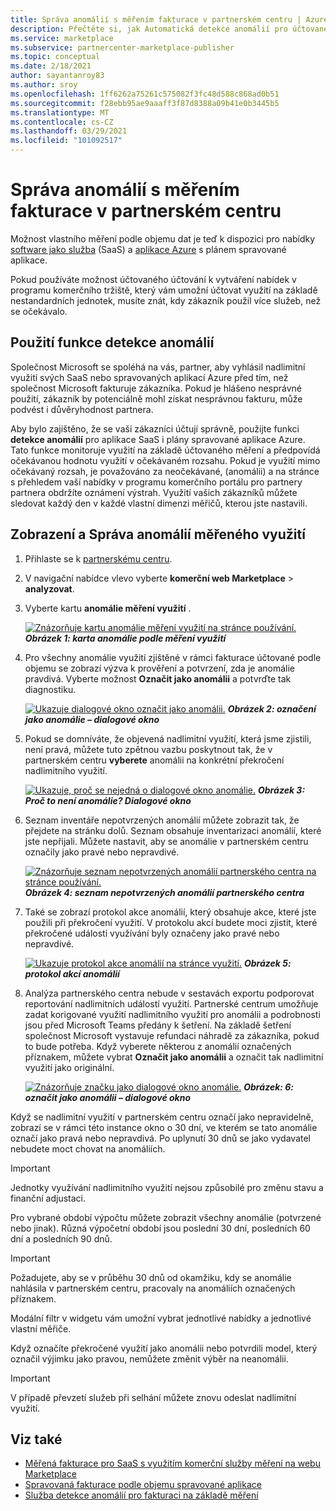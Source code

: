 ```yaml
---
title: Správa anomálií s měřením fakturace v partnerském centru | Azure Marketplace
description: Přečtěte si, jak Automatická detekce anomálií pro účtované náklady pomáhá zajistit, aby se vaši zákazníci správně účtovali na měřené využití vašich komerčních nabídek na webu Marketplace.
ms.service: marketplace
ms.subservice: partnercenter-marketplace-publisher
ms.topic: conceptual
ms.date: 2/18/2021
author: sayantanroy83
ms.author: sroy
ms.openlocfilehash: 1ff6262a75261c575082f3fc48d588c868ad0b51
ms.sourcegitcommit: f28ebb95ae9aaaff3f87d8388a09b41e0b3445b5
ms.translationtype: MT
ms.contentlocale: cs-CZ
ms.lasthandoff: 03/29/2021
ms.locfileid: "101092517"
---
```

# <a name="manage-metered-billing-anomalies-in-partner-center"></a>Správa anomálií s měřením fakturace v partnerském centru

Možnost vlastního měření podle objemu dat je teď k dispozici pro nabídky [software jako služba](plan-saas-offer.md) (SaaS) a [aplikace Azure](plan-azure-application-offer.md#types-of-plans) s plánem spravované aplikace.

Pokud používáte možnost účtovaného účtování k vytváření nabídek v programu komerčního tržiště, který vám umožní účtovat využití na základě nestandardních jednotek, musíte znát, kdy zákazník použil více služeb, než se očekávalo.

## <a name="use-the-anomaly-detection-feature"></a>Použití funkce detekce anomálií

Společnost Microsoft se spoléhá na vás, partner, aby vyhlásil nadlimitní využití svých SaaS nebo spravovaných aplikací Azure před tím, než společnost Microsoft fakturuje zákazníka. Pokud je hlášeno nesprávné použití, zákazník by potenciálně mohl získat nesprávnou fakturu, může podvést i důvěryhodnost partnera.

Aby bylo zajištěno, že se vaši zákazníci účtují správně, použijte funkci **detekce anomálií** pro aplikace SaaS i plány spravované aplikace Azure. Tato funkce monitoruje využití na základě účtovaného měření a předpovídá očekávanou hodnotu využití v očekávaném rozsahu. Pokud je využití mimo očekávaný rozsah, je považováno za neočekávané, (anomálii) a na stránce s přehledem vaší nabídky v programu komerčního portálu pro partnery partnera obdržíte oznámení výstrah. Využití vašich zákazníků můžete sledovat každý den v každé vlastní dimenzi měřičů, kterou jste nastavili.

## <a name="view-and-manage-metered-usage-anomalies"></a>Zobrazení a Správa anomálií měřeného využití

1. Přihlaste se k [partnerskému centru](https://partner.microsoft.com/dashboard/home).
1. V navigační nabídce vlevo vyberte **komerční web Marketplace**  >  **analyzovat**.
1. Vyberte kartu **anomálie měření využití** .

    [![Znázorňuje kartu anomálie měření využití na stránce používání.](./media/anomaly-detection/metered-usage-anomalies.png)](./media/anomaly-detection/metered-usage-anomalies.png#lightbox)
    ***Obrázek 1: karta anomálie podle měření využití***

1. Pro všechny anomálie využití zjištěné v rámci fakturace účtované podle objemu se zobrazí výzva k prověření a potvrzení, zda je anomálie pravdivá. Vyberte možnost **Označit jako anomálii** a potvrďte tak diagnostiku.

     [![Ukazuje dialogové okno označit jako anomálii.](./media/anomaly-detection/mark-as-anomaly.png)](./media/anomaly-detection/mark-as-anomaly.png#lightbox)
    ***Obrázek 2: označení jako anomálie – dialogové okno***

1. Pokud se domníváte, že objevená nadlimitní využití, která jsme zjistili, není pravá, můžete tuto zpětnou vazbu poskytnout tak, že v partnerském centru **vyberete** anomálii na konkrétní překročení nadlimitního využití.

    [![Ukazuje, proč se nejedná o dialogové okno anomálie.](./media/anomaly-detection/why-is-it-not-an-anomaly.png)](./media/anomaly-detection/why-is-it-not-an-anomaly.png#lightbox)
    ***Obrázek 3: Proč to není anomálie? Dialogové okno***

1. Seznam inventáře nepotvrzených anomálií můžete zobrazit tak, že přejdete na stránku dolů. Seznam obsahuje inventarizaci anomálií, které jste nepřijali. Můžete nastavit, aby se anomálie v partnerském centru označily jako pravé nebo nepravdivé.

   [![Znázorňuje seznam nepotvrzených anomálií partnerského centra na stránce používání.](./media/anomaly-detection/unacknowledged-anomalies.png)](./media/anomaly-detection/unacknowledged-anomalies.png#lightbox)
    ***Obrázek 4: seznam nepotvrzených anomálií partnerského centra***

1. Také se zobrazí protokol akce anomálií, který obsahuje akce, které jste použili při překročení využití. V protokolu akcí budete moci zjistit, které překročené události využívání byly označeny jako pravé nebo nepravdivé.

   [ ![ Ukazuje protokol akce anomálií na stránce využití.](./media/anomaly-detection/anomaly-action-log.png)](./media/anomaly-detection/anomaly-action-log.png#lightbox) 
    ***Obrázek 5: protokol akcí anomálií***

1. Analýza partnerského centra nebude v sestavách exportu podporovat reportování nadlimitních událostí využití. Partnerské centrum umožňuje zadat korigované využití nadlimitního využití pro anomálii a podrobnosti jsou před Microsoft Teams předány k šetření. Na základě šetření společnost Microsoft vystavuje refundaci náhradě za zákazníka, pokud to bude potřeba. Když vyberete některou z anomálií označených příznakem, můžete vybrat **Označit jako anomálii** a označit tak nadlimitní využití jako originální.

   [ ![ Znázorňuje značku jako dialogové okno anomálie.](./media/anomaly-detection/new-reported-usage.png)](./media/anomaly-detection/new-reported-usage.png#lightbox) 
    ***Obrázek: 6: označit jako anomálii – dialogové okno***

Když se nadlimitní využití v partnerském centru označí jako nepravidelně, zobrazí se v rámci této instance okno o 30 dní, ve kterém se tato anomálie označí jako pravá nebo nepravdivá. Po uplynutí 30 dnů se jako vydavatel nebudete moct chovat na anomáliích.

> [!IMPORTANT]
> Jednotky využívání nadlimitního využití nejsou způsobilé pro změnu stavu a finanční adjustaci.

Pro vybrané období výpočtu můžete zobrazit všechny anomálie (potvrzené nebo jinak). Různá výpočetní období jsou poslední 30 dní, posledních 60 dní a posledních 90 dnů.

> [!IMPORTANT]
> Požadujete, aby se v průběhu 30 dnů od okamžiku, kdy se anomálie nahlásila v partnerském centru, pracovaly na anomáliích označených příznakem.

Modální filtr v widgetu vám umožní vybrat jednotlivé nabídky a jednotlivé vlastní měřiče.

Když označíte překročené využití jako anomálii nebo potvrdili model, který označil výjimku jako pravou, nemůžete změnit výběr na neanomálii.

> [!IMPORTANT]
> V případě převzetí služeb při selhání můžete znovu odeslat nadlimitní využití.

## <a name="see-also"></a>Viz také
- [Měřená fakturace pro SaaS s využitím komerční služby měření na webu Marketplace](./partner-center-portal/saas-metered-billing.md)
- [Spravovaná fakturace podle objemu spravované aplikace](./partner-center-portal/azure-app-metered-billing.md)
- [Služba detekce anomálií pro fakturaci na základě měření](./partner-center-portal/anomaly-detection-service-for-metered-billing.md)
